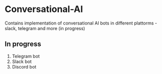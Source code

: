 # Conversational-AI

Contains implementation of conversational AI bots in different plattorms - slack, telegram and more (in progress) 


## In progress

1. Telegram bot
2. Slack bot
3. Discord bot
